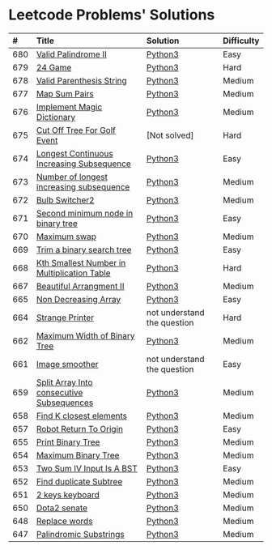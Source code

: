 # Leetcode Problems' Solutions

| #    | Title                                                                                                                                 | Solution                                                    | Difficulty |
| :--- | :------------------------------------------------------------------------------------------------------------------------------------ | :---------------------------------------------------------- | :--------- |
| 680  | [Valid Palindrome II](https://leetcode.com/problems/valid-palindrome-ii/)                                                             | [Python3](./valid_palindrome.py)                            | Easy       |
| 679  | [24 Game](https://leetcode.com/problems/24-game/)                                                                                     | [Python3](./24_game.py)                                     | Hard       |
| 678  | [Valid Parenthesis String](https://leetcode.com/problems/valid-parenthesis-string/)                                                   | [Python3](./valid_parenthesis_string.py)                    | Medium     |
| 677  | [Map Sum Pairs](https://leetcode.com/problems/map-sum-pairs/)                                                                         | [Python3](./map_sun_pairs.py)                               | Medium     |
| 676  | [Implement Magic Dictionary](https://leetcode.com/problems/implement-magic-dictionary/)                                               | [Python3](./implement_magic_dictionary.py)                  | Medium     |
| 675  | [Cut Off Tree For Golf Event](https://leetcode.com/problems/cut-off-trees-for-golf-event/)                                            | [Not solved]                                                | Hard       |
| 674  | [Longest Continuous Increasing Subsequence](https://leetcode.com/problems/longest-continuous-increasing-subsequence/)                 | [Python3](./longest_continuous_increasing_subsequence.py)   | Easy       |
| 673  | [Number of longest increasing subsequence](https://leetcode.com/problems/number-of-longest-increasing-subsequence/)                   | [Python3](./number_of_longest_increasing_subsequence.py)    | Medium     |
| 672  | [Bulb Switcher2](https://leetcode.com/problems/bulb-switcher-ii/)                                                                     | [Python3](./bulb_switcher2.py)                              | Medium     |
| 671  | [Second minimum node in binary tree](https://leetcode.com/problems/second-minimum-node-in-a-binary-tree/)                             | [Python3](./second_minimum_node_in_binary_tree.py)          | Easy       |
| 670  | [Maximum swap](https://leetcode.com/problems/maximum-swap/)                                                                           | [Python3](./maximum_swap.py)                                | Medium     |
| 669  | [Trim a binary search tree](https://leetcode.com/problems/trim-a-binary-search-tree/)                                                 | [Python3](./trim_a_binary_search_tree.py)                   | Easy       |
| 668  | [Kth Smallest Number in Multiplication Table](https://leetcode.com/problems/kth-smallest-number-in-multiplication-table/submissions/) | [Python3](./kth_smallest_number_in_multiplication_table.py) | Hard       |
| 667  | [Beautiful Arrangment II](https://leetcode.com/problems/beautiful-arrangement-ii/)                                                    | [Python3](./beautiful_arragement_2.py)                      | Medium     |
| 665  | [Non Decreasing Array](https://leetcode.com/problems/non-decreasing-array/)                                                           | [Python3](./non_decreasing_array.py)                        | Easy       |
| 664  | [Strange Printer](https://leetcode.com/problems/strange-printer/)                                                                     | not understand the question                                 | Hard       |
| 662  | [Maximum Width of Binary Tree](https://leetcode.com/problems/maximum-width-of-binary-tree/)                                           | [Python3](./maximum_width_of_binary_tree.py)                | Medium     |
| 661  | [Image smoother](https://leetcode.com/problems/image-smoother/)                                                                       | not understand the question                                 | Easy       |
| 659  | [Split Array Into consecutive Subsequences](https://leetcode.com/problems/split-array-into-consecutive-subsequences/)                 | [Python3](./split_array_into_consecutive_subsequences.py)   | Medium     |
| 658  | [Find K closest elements](https://leetcode.com/problems/find-k-closest-elements/submissions/)                                         | [Python3](./find_k_closest_elements.py)                     | Medium     |
| 657  | [Robot Return To Origin](https://leetcode.com/problems/robot-return-to-origin/)                                                       | [Python3](./robot_return_to_origin.py)                      | Easy       |
| 655  | [Print Binary Tree](https://leetcode.com/problems/print-binary-tree/)                                                                 | [Python3](./print_binary_tree.py)                           | Medium     |
| 654  | [Maximum Binary Tree](https://leetcode.com/problems/maximum-binary-tree/)                                                             | [Python3](./maximum_binary_tree.py)                         | Medium     |
| 653  | [Two Sum IV Input Is A BST](https://leetcode.com/problems/two-sum-iv-input-is-a-bst/)                                                 | [Python3](./two_sum_4_input_a_bst.py)                       | Easy       |
| 652  | [Find duplicate Subtree](https://leetcode.com/problems/find-duplicate-subtrees/)                                                      | [Python3](./find_duplicate_subtrees.py)                     | Medium     |
| 651  | [2 keys keyboard](https://leetcode.com/problems/2-keys-keyboard/)                                                                     | [Python3](./_2_keys_keyboard.py)                            | Medium     |
| 650  | [Dota2 senate](https://leetcode.com/problems/dota2-senate/)                                                                           | [Python3](./dota2_senate.py)                                | Medium     |
| 648  | [Replace words](https://leetcode.com/problems/replace-words/)                                                                         | [Python3](./replace_words.py)                               | Medium     |
| 647  | [Palindromic Substrings](https://leetcode.com/problems/palindromic-substrings/)                                                       | [Python3](./palindromic_substring.py)                       | Medium     |
